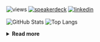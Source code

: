 ![views](https://komarev.com/ghpvc/?username=chck&color=blueviolet)
[![speakerdeck](https://img.shields.io/badge/Speaker_Deck-chck-8a2be2?style=flat-square&logo=speaker-deck)](https://speakerdeck.com/chck)
[![linkedin](https://img.shields.io/badge/LinkedIn-chck-8a2be2?style=flat-square&logo=linkedin)](https://www.linkedin.com/in/chck/)

<p align="left"> 
  <img alt="GitHub Stats" align="center" height="150" src="https://github-readme-stats-nine-umber-51.vercel.app/api?username=chck&count_private=true&show_icons=true&hide_title=true&theme=buefy" />
  <img alt="Top Langs" align="center" height="150" src="https://github-readme-stats-nine-umber-51.vercel.app/api/top-langs/?username=chck&layout=compact&count_private=true&show_icons=true&hide_title=true&theme=buefy" />
</p>

<details>
  <summary><b>Read more</b></summary>
  <br>

  <!--START_SECTION:waka-->
**🐱 My GitHub Data** 

> 📦 114.9 kB Used in GitHub's Storage 
 > 
> 🏆 596 Contributions in the Year 2024
 > 
> 💼 Opted to Hire
 > 
> 📜 133 Public Repositories 
 > 
> 🔑 24 Private Repositories 
 > 
**I'm a Night 🦉** 

```text
🌞 Morning                956 commits         ███░░░░░░░░░░░░░░░░░░░░░░   13.80 % 
🌆 Daytime                2193 commits        ████████░░░░░░░░░░░░░░░░░   31.66 % 
🌃 Evening                2017 commits        ███████░░░░░░░░░░░░░░░░░░   29.12 % 
🌙 Night                  1761 commits        ██████░░░░░░░░░░░░░░░░░░░   25.42 % 
```
📅 **I'm Most Productive on Thursday** 

```text
Monday                   1331 commits        █████░░░░░░░░░░░░░░░░░░░░   19.21 % 
Tuesday                  1048 commits        ████░░░░░░░░░░░░░░░░░░░░░   15.13 % 
Wednesday                1226 commits        ████░░░░░░░░░░░░░░░░░░░░░   17.70 % 
Thursday                 1645 commits        ██████░░░░░░░░░░░░░░░░░░░   23.75 % 
Friday                   675 commits         ██░░░░░░░░░░░░░░░░░░░░░░░   09.74 % 
Saturday                 419 commits         ██░░░░░░░░░░░░░░░░░░░░░░░   06.05 % 
Sunday                   583 commits         ██░░░░░░░░░░░░░░░░░░░░░░░   08.42 % 
```


📊 **This Week I Spent My Time On** 

```text
💬 Programming Languages: 
Markdown                 11 hrs 43 mins      ███████████████████████░░   92.28 % 
TOML                     15 mins             █░░░░░░░░░░░░░░░░░░░░░░░░   02.01 % 
CSV                      10 mins             ░░░░░░░░░░░░░░░░░░░░░░░░░   01.44 % 
CSS                      10 mins             ░░░░░░░░░░░░░░░░░░░░░░░░░   01.36 % 
Git                      9 mins              ░░░░░░░░░░░░░░░░░░░░░░░░░   01.22 % 

🔥 Editors: 
Zed                      11 hrs 39 mins      ███████████████████████░░   91.73 % 
Neovim                   56 mins             ██░░░░░░░░░░░░░░░░░░░░░░░   07.38 % 
PyCharm                  6 mins              ░░░░░░░░░░░░░░░░░░░░░░░░░   00.89 % 
```

**I Mostly Code in Python** 

```text
Python                   46 repos            █████████░░░░░░░░░░░░░░░░   34.85 % 
Jupyter Notebook         18 repos            ███░░░░░░░░░░░░░░░░░░░░░░   13.64 % 
Rust                     7 repos             █░░░░░░░░░░░░░░░░░░░░░░░░   05.30 % 
TypeScript               6 repos             █░░░░░░░░░░░░░░░░░░░░░░░░   04.55 % 
Astro                    1 repo              ░░░░░░░░░░░░░░░░░░░░░░░░░   00.76 % 
```



**Timeline**

![Lines of Code chart](https://raw.githubusercontent.com/chck/chck/main/assets/bar_graph.png)


 Last Updated on 2024-12-22 02:01 UTC
<!--END_SECTION:waka-->
</details>


